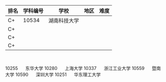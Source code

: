 
| 排名  | 学科编号  | 学校     | 地区  | 难度  |
| --- | ----- | ------ | --- | --- |
| C+  | 10534 | 湖南科技大学 |     |     |
| C+  |       |        |     |     |
| C+  |       |        |     |     |
| C+  |       |        |     |     |
     

10255      东华大学
10280      上海大学
10337      浙江工业大学
10559      暨南大学
10590      深圳大学
10251      华东理工大学
